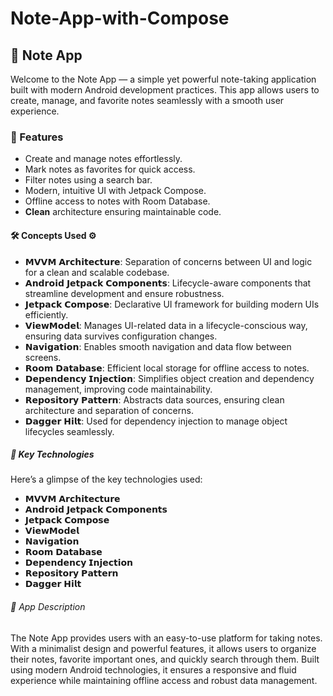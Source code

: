 # Note-App-with-Compose
## 📝 Note App
Welcome to the Note App — a simple yet powerful note-taking application built with modern Android development practices. This app allows users to create, manage, and favorite notes seamlessly with a smooth user experience.

### 📱 Features
* Create and manage notes effortlessly.
* Mark notes as favorites for quick access.
* Filter notes using a search bar.
* Modern, intuitive UI with Jetpack Compose.
* Offline access to notes with Room Database.
* **Clean** architecture ensuring maintainable code.

#### 🛠 Concepts Used ⚙️
* 𝗠𝗩𝗩𝗠 𝗔𝗿𝗰𝗵𝗶𝘁𝗲𝗰𝘁𝘂𝗿𝗲: Separation of concerns between UI and logic for a clean and scalable codebase.
* 𝗔𝗻𝗱𝗿𝗼𝗶𝗱 𝗝𝗲𝘁𝗽𝗮𝗰𝗸 𝗖𝗼𝗺𝗽𝗼𝗻𝗲𝗻𝘁𝘀: Lifecycle-aware components that streamline development and ensure robustness.
* 𝗝𝗲𝘁𝗽𝗮𝗰𝗸 𝗖𝗼𝗺𝗽𝗼𝘀𝗲: Declarative UI framework for building modern UIs efficiently.
* 𝗩𝗶𝗲𝘄𝗠𝗼𝗱𝗲𝗹: Manages UI-related data in a lifecycle-conscious way, ensuring data survives configuration changes.
* 𝗡𝗮𝘃𝗶𝗴𝗮𝘁𝗶𝗼𝗻: Enables smooth navigation and data flow between screens.
* 𝗥𝗼𝗼𝗺 𝗗𝗮𝘁𝗮𝗯𝗮𝘀𝗲: Efficient local storage for offline access to notes.
* 𝗗𝗲𝗽𝗲𝗻𝗱𝗲𝗻𝗰𝘆 𝗜𝗻𝗷𝗲𝗰𝘁𝗶𝗼𝗻: Simplifies object creation and dependency management, improving code maintainability.
* 𝗥𝗲𝗽𝗼𝘀𝗶𝘁𝗼𝗿𝘆 𝗣𝗮𝘁𝘁𝗲𝗿𝗻: Abstracts data sources, ensuring clean architecture and separation of concerns.
* 𝗗𝗮𝗴𝗴𝗲𝗿 𝗛𝗶𝗹𝘁: Used for dependency injection to manage object lifecycles seamlessly.

##### 🔧 Key Technologies
Here’s a glimpse of the key technologies used:
* 𝗠𝗩𝗩𝗠 𝗔𝗿𝗰𝗵𝗶𝘁𝗲𝗰𝘁𝘂𝗿𝗲
* 𝗔𝗻𝗱𝗿𝗼𝗶𝗱 𝗝𝗲𝘁𝗽𝗮𝗰𝗸 𝗖𝗼𝗺𝗽𝗼𝗻𝗲𝗻𝘁𝘀
* 𝗝𝗲𝘁𝗽𝗮𝗰𝗸 𝗖𝗼𝗺𝗽𝗼𝘀𝗲
* 𝗩𝗶𝗲𝘄𝗠𝗼𝗱𝗲𝗹
* 𝗡𝗮𝘃𝗶𝗴𝗮𝘁𝗶𝗼𝗻
* 𝗥𝗼𝗼𝗺 𝗗𝗮𝘁𝗮𝗯𝗮𝘀𝗲
* 𝗗𝗲𝗽𝗲𝗻𝗱𝗲𝗻𝗰𝘆 𝗜𝗻𝗷𝗲𝗰𝘁𝗶𝗼𝗻
* 𝗥𝗲𝗽𝗼𝘀𝗶𝘁𝗼𝗿𝘆 𝗣𝗮𝘁𝘁𝗲𝗿𝗻
* 𝗗𝗮𝗴𝗴𝗲𝗿 𝗛𝗶𝗹𝘁

###### 📖 App Description
The Note App provides users with an easy-to-use platform for taking notes. With a minimalist design and powerful features, it allows users to organize their notes, favorite important ones, and quickly search through them. Built using modern Android technologies, it ensures a responsive and fluid experience while maintaining offline access and robust data management.


 
